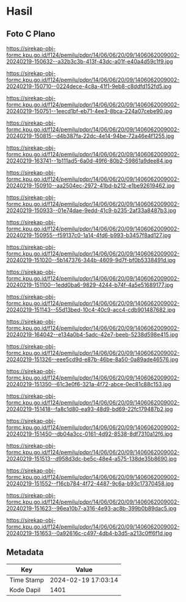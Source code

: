 # Hasil

## Foto C Plano

https://sirekap-obj-formc.kpu.go.id/f124/pemilu/pdpr/14/06/06/20/09/1406062009002-20240219-150632--a32b3c3b-413f-43dc-a01f-e40a4d59c1f9.jpg

https://sirekap-obj-formc.kpu.go.id/f124/pemilu/pdpr/14/06/06/20/09/1406062009002-20240219-150710--0224dece-4c8a-41f1-9eb8-c8ddfd152fd5.jpg

https://sirekap-obj-formc.kpu.go.id/f124/pemilu/pdpr/14/06/06/20/09/1406062009002-20240219-150751--1eecd1bf-eb71-4ee3-8bca-224a07cebe90.jpg

https://sirekap-obj-formc.kpu.go.id/f124/pemilu/pdpr/14/06/06/20/09/1406062009002-20240219-150815--d4b387fa-22dc-4e14-94be-72a46e4f1255.jpg

https://sirekap-obj-formc.kpu.go.id/f124/pemilu/pdpr/14/06/06/20/09/1406062009002-20240219-163741--1b111ad5-6a0d-49f6-80b2-59861a9dee84.jpg

https://sirekap-obj-formc.kpu.go.id/f124/pemilu/pdpr/14/06/06/20/09/1406062009002-20240219-150910--aa2504ec-2972-41bd-b212-e1be92619462.jpg

https://sirekap-obj-formc.kpu.go.id/f124/pemilu/pdpr/14/06/06/20/09/1406062009002-20240219-150933--01e74dae-9edd-41c9-b235-2af33a8487b3.jpg

https://sirekap-obj-formc.kpu.go.id/f124/pemilu/pdpr/14/06/06/20/09/1406062009002-20240219-150955--f59137c0-1a14-4fd6-b993-b3457f8ad127.jpg

https://sirekap-obj-formc.kpu.go.id/f124/pemilu/pdpr/14/06/06/20/09/1406062009002-20240219-151020--5b147376-344b-4609-9d7f-bf0b5338491d.jpg

https://sirekap-obj-formc.kpu.go.id/f124/pemilu/pdpr/14/06/06/20/09/1406062009002-20240219-151100--1edd0ba6-9829-4244-b74f-4a5e51689177.jpg

https://sirekap-obj-formc.kpu.go.id/f124/pemilu/pdpr/14/06/06/20/09/1406062009002-20240219-151143--55d13bed-10c4-40c9-acc4-cdb901487682.jpg

https://sirekap-obj-formc.kpu.go.id/f124/pemilu/pdpr/14/06/06/20/09/1406062009002-20240219-164042--e134a0b4-5adc-42e7-beeb-5238d598e415.jpg

https://sirekap-obj-formc.kpu.go.id/f124/pemilu/pdpr/14/06/06/20/09/1406062009002-20240219-151326--eee5cd9d-e87b-46be-8a50-0a89ade46576.jpg

https://sirekap-obj-formc.kpu.go.id/f124/pemilu/pdpr/14/06/06/20/09/1406062009002-20240219-151350--61c3e0f6-321a-4f72-abce-0ec81c88c153.jpg

https://sirekap-obj-formc.kpu.go.id/f124/pemilu/pdpr/14/06/06/20/09/1406062009002-20240219-151418--fa8c1d80-ea93-48d9-bd69-22fc179487b2.jpg

https://sirekap-obj-formc.kpu.go.id/f124/pemilu/pdpr/14/06/06/20/09/1406062009002-20240219-151450--db04a3cc-0161-4d92-8538-8df7310a12f6.jpg

https://sirekap-obj-formc.kpu.go.id/f124/pemilu/pdpr/14/06/06/20/09/1406062009002-20240219-151513--d958d3dc-be5c-48e4-a575-138de35b8690.jpg

https://sirekap-obj-formc.kpu.go.id/f124/pemilu/pdpr/14/06/06/20/09/1406062009002-20240219-151552--f16cb784-4f72-4487-9c6a-b93c17370458.jpg

https://sirekap-obj-formc.kpu.go.id/f124/pemilu/pdpr/14/06/06/20/09/1406062009002-20240219-151623--96ea10b7-a316-4e93-ac8b-399b0b89dac5.jpg

https://sirekap-obj-formc.kpu.go.id/f124/pemilu/pdpr/14/06/06/20/09/1406062009002-20240219-151653--0a92616c-c497-4db4-b3d5-a213c0ff6f1d.jpg


## Metadata

| Key        | Value               |
| ---------- | ------------------- |
| Time Stamp | 2024-02-19 17:03:14 |
| Kode Dapil | 1401                |



